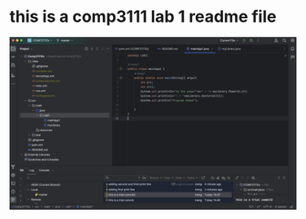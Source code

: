 # this is a comp3111 lab 1 readme file
![GitHub Logo](https://github.com/gordonmeng2021/COMP3111Ex/blob/master/src/Lab1.png)
